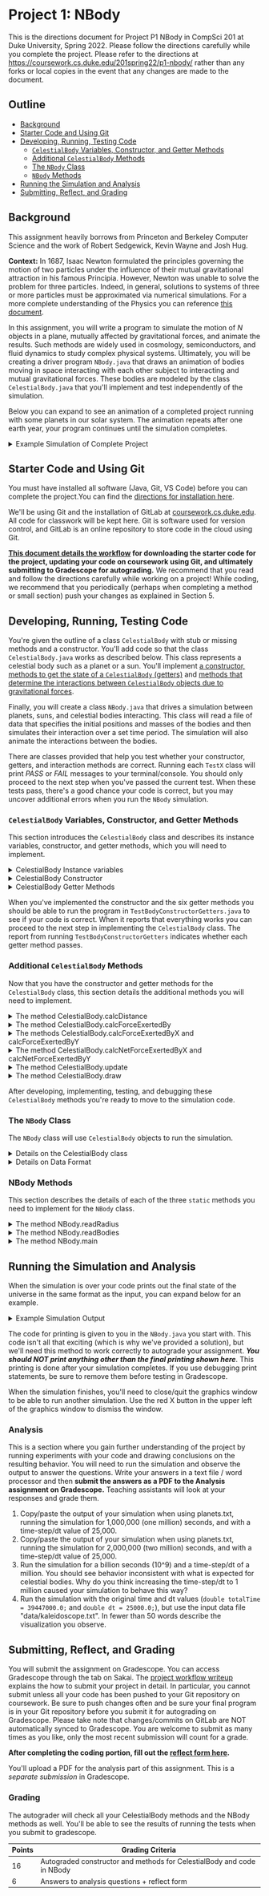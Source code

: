 # Project 1: NBody

This is the directions document for Project P1 NBody in CompSci 201 at Duke University, Spring 2022. Please follow the directions carefully while you complete the project. Please refer to the directions at https://coursework.cs.duke.edu/201spring22/p1-nbody/ rather than any forks or local copies in the event that any changes are made to the document.

## Outline
- [Background](#background)
- [Starter Code and Using Git](#starter-code-and-using-git)
- [Developing, Running, Testing Code ](#developing-running-testing-code)
  - [`CelestialBody` Variables, Constructor, and Getter Methods](#celestialbody-variables-constructor-and-getter-methods)
  - [Additional `CelestialBody` Methods](#additional-celestialbody-methods)
  - [The `NBody` Class](#the-nbody-class)
  - [`NBody` Methods](#nbody-methods)
- [Running the Simulation and Analysis](#running-the-simulation-and-analysis)
- [Submitting, Reflect, and Grading](#submitting-reflect-and-grading)

## Background

This assignment heavily borrows from Princeton and Berkeley Computer Science and the work of Robert Sedgewick, Kevin Wayne and Josh Hug.

**Context:** In 1687, Isaac Newton formulated the principles governing the motion of two particles under the influence of their mutual gravitational attraction in his famous Principia. However, Newton was unable to solve the problem for three particles. Indeed, in general, solutions to systems of three or more particles must be approximated via numerical simulations.
For a more complete understanding of the Physics you can reference [this document][Physics].

In this assignment, you will write a program to simulate the motion of _N_ objects in a plane, mutually affected by gravitational forces, and animate the results. Such methods are widely used in cosmology, semiconductors, and fluid dynamics to study complex physical systems. Ultimately, you will be creating a driver program `NBody.java` that draws an animation of bodies moving in space interacting with each other subject to interacting and mutual gravitational forces. These bodies are modeled by the class `CelestialBody.java` that you'll implement and test independently of the simulation.

Below you can expand to see an animation of a completed project running with some planets in our solar system. The animation repeats after one earth year, your program continues until the simulation completes.

<details>
<summary>Example Simulation of Complete Project</summary>

<div align="center">
  <img width="500" height="500" src="p1-figures/planets.gif">
</div>

</details>


## Starter Code and Using Git
You must have installed all software (Java, Git, VS Code) before you can complete the project.You can find the [directions for installation here](https://coursework.cs.duke.edu/201-public-documentation/resources-201/-/blob/main/installingSoftware.md).

We'll be using Git and the installation of GitLab at [coursework.cs.duke.edu](https://coursework.cs.duke.edu). All code for classwork will be kept here. Git is software used for version control, and GitLab is an online repository to store code in the cloud using Git.

**[This document details the workflow](https://coursework.cs.duke.edu/201-public-documentation/resources-201/-/blob/main/projectWorkflow.md) for downloading the starter code for the project, updating your code on coursework using Git, and ultimately submitting to Gradescope for autograding.** We recommend that you read and follow the directions carefully while working on a project! While coding, we recommend that you periodically (perhaps when completing a method or small section) push your changes as explained in Section 5.


## Developing, Running, Testing Code

You're given the outline of a class `CelestialBody` with stub or missing methods and a constructor. You'll add code so that the class `CelestialBody.java` works as described below. This class represents a celestial body such as a planet or a sun. You'll implement [a constructor, methods to get the state of a `CelestialBody` (getters)](#instance-variables-constructors-getters) and [methods that determine the interactions between `CelestialBody` objects due to gravitational forces](#writing-the-methods). 

Finally, you will create a class `NBody.java` that drives a simulation between planets, suns, and celestial bodies interacting. This class will read a file of data that specifies the initial positions and masses of the bodies and then simulates their interaction over a set time period. The simulation will also animate the interactions between the bodies.

There are classes provided that help you test whether your constructor, getters, and interaction methods are correct. Running each `TestX` class will print *PASS* or *FAIL* messages to your terminal/console. You should only proceed to the next step when you've passed the current test. When these tests pass, there's a good chance your code is correct, but you may uncover additional errors when you run the `NBody` simulation.


### `CelestialBody` Variables, Constructor, and Getter Methods

This section introduces the `CelestialBody` class and describes its instance variables, constructor, and getter methods, which you will need to implement.

<details>
<summary>CelestialBody Instance variables</summary>

The outline below shows the constructor, methods, and instance variables (or fields)  of the `CelestialBody` class. All instance variables should be `private`. All methods should be `public` (if you write helper methods they should be `private`).

<div align="center">
  <img width="400" height="400" src="p1-figures/celestialBodyMethods.png">
</div>

You'll have six instance variables: `myXPos`, `myYPos`, `myXVel`, `myYVel`, `myMass`, `myFileName`. The first five have type `double`, the last is a `String`.
</details>

<details>
<summary>CelestialBody Constructor</summary>

You'll have one constructor: it has six parameters, one for each instance variable. The signatures of is shown below. 

<div align="center">
  <img width="576" height="248" src="p1-figures/celestialBodyConst1.png">
</div>

</details>

<details>
<summary>CelestialBody Getter Methods</summary>
You'll also write six so-called getter methods specified in the class. The body of each method is a single return statement, returning the value of the corresponding instance variable. These getter methods allow the values of `private` instance variables to be accessed outside the class. For example, the method `getXVel()` is shown below. These are getter methods because they do not allow client programs to set the values, only to get the values. **You should include a comment for each getter method. Use the one for `getXVel` below as a model.

<div align="center">
  <img width="310" height="115" src="p1-figures/getXVel.png">
</div>

</details>

When you've implemented the constructor and the six getter methods you should be able to run the program in `TestBodyConstructorGetters.java` to see if your code is correct. When it reports that everything works you can proceed to the next step in implementing the `CelestialBody` class. The report from running `TestBodyConstructorGetters` indicates whether each getter method passes.

### Additional `CelestialBody` Methods

Now that you have the constructor and getter methods for the `CelestialBody` class, this section details the additional methods you will need to implement. 

<details>
<summary>The method CelestialBody.calcDistance</summary>

<br>

 <div align="center">
  <img width="420" height="128" src="p1-figures/calcDistance.png">
</div>

<br> 

This method returns the distance between two `CelestialBody` objects. Use the standard distance formula to determine the distance between `this` body (using `myXPos` and `myYPos` or `this.myXPos` and `this.myYPos`) and the `CelestialBody` object specified by the parameter `b`. The distance is the value of $`r`$ in the formula below where

```math
r^2=dx^2 + dy^2
```

where $`dx`$ is delta/difference between $`x`$-coordinates, similarly for $`dy`$.  Use `Math.sqrt` to calculate the return value.

</details>

<details>
<summary>The method CelestialBody.calcForceExertedBy</summary>

<br>

<div align="center">
  <img width="372" height="58" src="p1-figures/calcForceExertedBy.png">
</div>

<br>

This method calculates and returns the force exerted on `this` body by the body specified as the parameter. You should calculate the force using the formula below. You can read about the physics of the formula in the [NBody Physics document][Physics].

```math
F = G\frac{m_1m_2}{r^2}
```
 
Here $`m_1`$ and $`m_2`$ are the masses of the two bodies, $`G`$ is the gravitational constant ($`6.67 \cdot 10^{-11}\frac{N-m^2}{kg^2}`$), and $`r`$ is the distance between the two objects. Call `calcDistance` to determine this distance. You can specify $`G`$ as 6.67*1e-11 using scientific notation in Java. 

When you've implemented this method, test it by running `TestCalcForceExertedBy.java`.


</details>

<details>
<summary>The methods CelestialBody.calcForceExertedByX and calcForceExertedByY</summary>

<br> 

<div align="center">
  <img width="428" height="20" src="p1-figures/calcForceExertedByX.png">
</div>

<br> 

These two methods describe the force exerted in the X and Y directions, respectively. The signature of `calcForceExertedByX` is shown above; `calcForceExertedByY` has a similar signature. 

You can obtain the $`x`$- and $`y`$-components from the total force using the formulas below, where $`F`$ is the value returned by `calcForceExertedBy`, $`r`$ is the distance between two bodies, and $`F_x`$ and $`F_y`$ are the values to be returned by `calcForceExertedByX` and `calcForceExertedByY`, respectively. Note that $`dx`$ that $`dy`$ in the formula are $`\Delta x`$ and $`\Delta y`$, the difference between $`x`$ and $`y`$ coordinates respectively between the original body (`this`, the object on which the method is called) and the exerting body (the argument to the method).

```math
F_x = F\frac{dx}{r}\\~\\
F_y = F\frac{dy}{r}
```

Note: Be careful with the signs! In particular, be aware that $`dx`$ and $`dy`$ are signed (positive or negative). By convention, we define the positive $`x`$-direction as towards the right of the screen, and the positive $`y`$-direction as towards the top.

You can read about the physics for these formulas in the NBody Physics document. You can test them using the program in `TestCalcForceExertedByXY.java`.

_**Mathematically `F/r * dx` is the same as `F*dx/r`. However, because of roundoff error these may not be the same computationally. You should use `F*dx/r` in your method**_. 

</details>

<details>
<summary>The method CelestialBody.calcNetForceExertedByX and calcNetForceExertedByY</summary>

<br>

<div align="center">
  <img width="428" height="20" src="p1-figures/calcNetForceExertedByY.png">
</div>

<br>

This method returns the total/net force exerted on this body by all the bodies in the array parameter. The principle of superposition ([see Physics][Physics]) says that the net force acting on a `CelestialBody` object by many other bodies is the sum of the pairwise forces acting on the `CelestialBody` by each body. So you'll need to sum the forces returned by `calcForceExertedByX` (or `Y`) in calculating the value to return. 

You must make sure _**NOT to include the force exerted by a body on itself!**_ The universe might collapse (Infinite/NaN error) if an object attracted itself. If you loop over each element in array `bodies`, you'll need code like what's shown below to avoid summing the force of an object on itself. In the body of the if statement you'd write code to accumulate the sum of all forces exerted on `this` `CelestialBody` by the `CelestialBody b`.

<br> 

<div align="center">
  <img width="289" height="39" src="p1-figures/forLoop.png">
</div>

<br> 

You can test your code by running the program in `TestCalcNetForceExertedByXY.java`.


</details>

<details>
<summary>The method CelestialBody.update</summary>

<br> 

<div align="center">
  <img width="379" height="39" src="p1-figures/update.png">
</div>

<br> 

This method is a so-called _mutator_. It doesn't return a value, but updates the state/instance variables of the `CelestialBody` object on which it's called. 

This method will be called during the simulation to update the body's position and velocity with small time steps (the value of the first parameter, `deltaT`). The values of parameter `xforce` and `yforce` are the net forces exerted on this body by all other bodies in the simulation. When code calls the update method from `NBody.java`, you will determine the values of the arguments passed as these two parameters by calling `calcNetForceExertedByX` (or `Y`). In the formulas below the parameter `xforce` is $`F_x`$ and `yforce` is $`F_y`$. 

This update method updates the instance variables `myXPos`, `myYPos`, `myXVel`, and `myYVel` in four steps.

1. First, calculate the acceleration using Newton's second law of motion where $`m`$ is the mass of the `CelestialBody`. This creates two variables for acceleration in the $`x`$ and $`y`$ directions.

```math
a_x = \frac{F_x}{m}\\~\\
a_y = \frac{F_y}{m}
```
 
2. You'll then calculate values for new `myXVel` and `myYVel`, we'll call these `nvx` and `nvy` where the $`n`$ is for new, using the relationship between acceleration and velocity, e.g., `nvx = myXVel + deltaT*ax`.

3. You'll use `nvx` (and a corresponding `nvy`) to calculate new values for `myXPos` and `myYPos` using the relationship between position and velocity, e.g., `nx = myXPos + deltaT*nvx`.

4. _**After**_ you've calculated `nx`,`ny`,`nvx`, and `nvy`, you'll assign these to the instance variables `myXPos`, `myYPos`, `myXVel`, and `myYVel`, respectively. 

These steps will update the position and velocity of the body making the simulation possible. You can test this method using `TestUpdate.java`.

</details>

<details>
<summary>The method CelestialBody.draw</summary>

<br>

This **void** method is described below in the section for `NBody` that describes where to call the CelestialBody.draw method. _**This method is already written, you don't need to write it.**_
</details>

After developing, implementing, testing, and debugging these `CelestialBody` methods you're ready to move to the simulation code.

### The `NBody` Class

The `NBody` class will use `CelestialBody` objects to run the simulation.

<details>
<summary>Details on the CelestialBody class</summary>

This class consists only of `static` methods, including the main method that runs the simulation. Your task will be to implement the three `static` methods that have been outlined for you in the starter code. That code has `// TODO` comments indicating the code you need to add in the three `static` methods. These methods are described below.

<div align="center">
  <img src="p1-figures/NBodyMethods.png">
</div>

</details>

<details>
<summary>Details on Data Format</summary>

The data for planets, suns, and celestial bodies in general is in the format shown below. All files in the folder data are in this format. This is the file `planets.txt`:

<div align="center">
  <img src="p1-figures/format.png">
</div>

The first value is an integer _**n**_, the number of bodies for which data is given in the file. The next value is a `double`, the radius of the universe for the simulation. This value is used to set the scale for the animation.

There are _**n**_ lines, one line for each `CelestialBody`. Each line contains six values as shown above. The first five values are `doubles`: the first two are initial x and y coordinates; the next two are initial x and y velocities; the next is the mass of the `CelestialBody`. The last value on a line is a `String` specifying the file in the images folder used for the animation of the simulation.

</details>


### NBody Methods

This section describes the details of each of the three `static` methods you need to implement for the `NBody` class.
<details>
<summary>The method NBody.readRadius</summary>

<br>

Given a file name, this method should return a double corresponding to the radius of the universe in that file, e.g. `readRadius("./data/planets.txt")` should return 2.50e+11. You'll need to read the `int` value that's the number of bodies, then read the `double` value for the radius using the `Scanner` already created in the starter code. Use `s.nextInt()` and `s.nextDouble()` for the `Scanner` variable `s` to read an `int` and `double` value, respectively. Your code in `readRadius` must read both values, but only the radius is returned. The number of bodies (first value in a data file) is ignored.

You can test your method using the provided `TestReadRadius.java` program.

</details>

<details>
<summary>The method NBody.readBodies</summary>

<br>

This method returns an array of `CelestialBody` objects using the data read from the file. For example, `readBodies("./data/planets.txt")` should return an array of 5 `CelestialBody` objects. You will use the number of bodies (first value in data file) to create a `CelestialBody []` array to return. When created, each value in the array will be `null`, but you will read the values on each line and use these as parameters when you call `new` and create a `CelestialBody` object with the parameters on each line of the file.

As you iterate through the information for each of the `CelestialBody` objects in the file, you will find the `nextInt()`, `nextDouble()`, and `next()` methods in the Scanner useful in reading `int`, `double`, and `String` values, respectively. Note that `next()` returns a `String`. Since each line has the same types of values, your for-loop will read data, create a new `CelestialBody` object with this data, then store it in the array you created before the loop.

You can test this method using the supplied `TestReadBodies.java` class. 


</details>

<details>
<summary>The method NBody.main</summary>

<br> 

You'll see four TODO comments in the loop of the `main` method. Completing these will make your simulation run correctly and provide an animation of the simulation. 

Completing the last TODO first will show a non-moving image for each body in the simulation. _**You'll write a for-each loop over each `CelestialBody` object referenced in the array**_ `bodies` in the `main` method. In the loop you'll call the `CelestialBody.draw` method on each `CelestialBody` in the array, the `draw` method is already written and draws an image at the body's location for the body on which it's called.

Most of the other TODOs in the outer, simulation loop require implementing a loop body, just as the drawing TODO used a loop over all the bodies. **You'll need to fill in the loop body**. There are three loops:
1. Fill two arrays with x- and y- forces; the first loop.
2. Call `update` on each body, using `dt` and the corresponding elements of these arrays as parameters.
3. Call `draw` on each body.

- Create an `xForces` array and `yForces` array. Each should have the same size as the number of bodies in the simulation. You'll make new arrays on each iteration of the outer/simulation loop.
- Calculate the net x and y forces for each body, storing these in the `xForces` and `yForces` arrays respectively. You'll need to loop over bodies to do this, updating array entries in your loop. You'll call `calcNetForceExertedByX`, for example, to determine the values stored in the `xForces` array.
- Call update on each of the bodies. This will update each body's position and velocity. Again, you'll write a loop over bodies to do this. A separate loop after the previous one. The empty loops are given to you in the code.

</details>


## Running the Simulation and Analysis

When the simulation is over your code prints out the final state of the universe in the same format as the input, you can expand below for an example.

<details>
<summary>Example Simulation Output</summary>

|             |             |             |           |           |          |
| :---        |    :----:   |       :---: |  :---:    | :---:     | ---:     |
| 5           |             |             |           |           |          |
| 2.50e+11  |            |             |             |           |           |
| 1.4631e+09 | 1.4943e+11 | -2.9831e+04 | 4.0749e+02 | 5.9740e+24 |earth.gif |
|-1.1174e+11 |-1.9803e+11 |  2.0989e+04 | -1.1953e+04 |  6.4190e+23 |   mars.gif |
| 2.4125e+10 | 5.2103e+10 | -4.3685e+04 | 2.0627e+04 | 3.3020e+23 | mercury.gif |
| 5.6664e+05 | 7.0808e+06 | 1.0861e-01 | 1.0639e-01 | 1.9890e+30  |    sun.gif |
| 1.0555e+11 | 2.3363e+10 |-7.5708e+03 | 3.4204e+04 | 4.8690e+24 |   venus.gif |

</details>

The code for printing is given to you in the `NBody.java` you start with. This code isn't all that exciting (which is why we've provided a solution), but we'll need this method to work correctly to autograde your assignment. ***You should NOT print anything other than the final printing shown here***. This printing is done after your simulation completes. If you use debugging print statements, be sure to remove them before testing in Gradescope.

When the simulation finishes, you'll need to close/quit the graphics window to be able to run another simulation. Use the red X button in the upper left of the graphics window to dismiss the window.


### Analysis

This is a section where you gain further understanding of the project by running experiments with your code and drawing conclusions on the resulting behavior. You will need to run the simulation and observe the output to answer the questions. Write your answers in a text file / word processor and then **submit the answers as a PDF to the Analysis assignment on Gradescope.** Teaching assistants will look at your responses and grade them.

1. Copy/paste the output of your simulation when using planets.txt, running the simulation for 1,000,000 (one  million) seconds, and with a time-step/dt value of 25,000.
2. Copy/paste the output of your simulation when using planets.txt, running the simulation for 2,000,000 (two  million) seconds, and with a time-step/dt value of 25,000.
3. Run the simulation for a billion seconds (10^9) and a time-step/dt of a million. You should see behavior inconsistent with what is
expected for celestial bodies. Why do you think increasing the time-step/dt to 1 million caused your simulation to behave this way?
4. Run the simulation with the original time and dt values (`double totalTime = 39447000.0;` and `double dt = 25000.0;`), but use the input data file "data/kaleidoscope.txt". In fewer than 50 words describe the visualization you observe.


## Submitting, Reflect, and Grading
You will submit the assignment on Gradescope. You can access Gradescope through the tab on Sakai. The [project workflow writeup](https://coursework.cs.duke.edu/201-public-documentation/resources-201/-/blob/main/projectWorkflow.md) explains the how to submit your project in detail. In particular, you cannot submit unless all your code has been pushed to your Git repository on coursework. Be sure to push changes often and be sure your final program is in your Git repository before you submit it for autograding on Gradescope. Please take note that changes/commits on GitLab are NOT automatically synced to Gradescope. You are welcome to submit as many times as you like, only the most recent submission will count for a grade.

**After completing the coding portion, fill out the [reflect form here](https://forms.office.com/Pages/ResponsePage.aspx?id=TsVyyzFKnk2xSh6jbfrJTErNjWEU70pGg_ytfEVEPi5UQkZSRUVQR0NXWjhXOTFYTjFRVUUyN0o0Si4u).**

You'll upload a PDF for the analysis part of this assignment. This is a *separate submission* in Gradescope.

### Grading

The autograder will check all your CelestialBody methods and the NBody methods as well. You'll be able to see the results of running the tests when you submit to gradescope.

| Points | Grading Criteria |
| ------ | ------ |
| 16 | Autograded constructor and methods for CelestialBody and code in NBody|
| 6 |  Answers to analysis questions + reflect form |


[Physics]:https://docs.google.com/document/d/1LRRW970ZwgZQtsif1L1SfRBTlB_VUGJAZKYol-DHGWE/edit?usp=sharing




